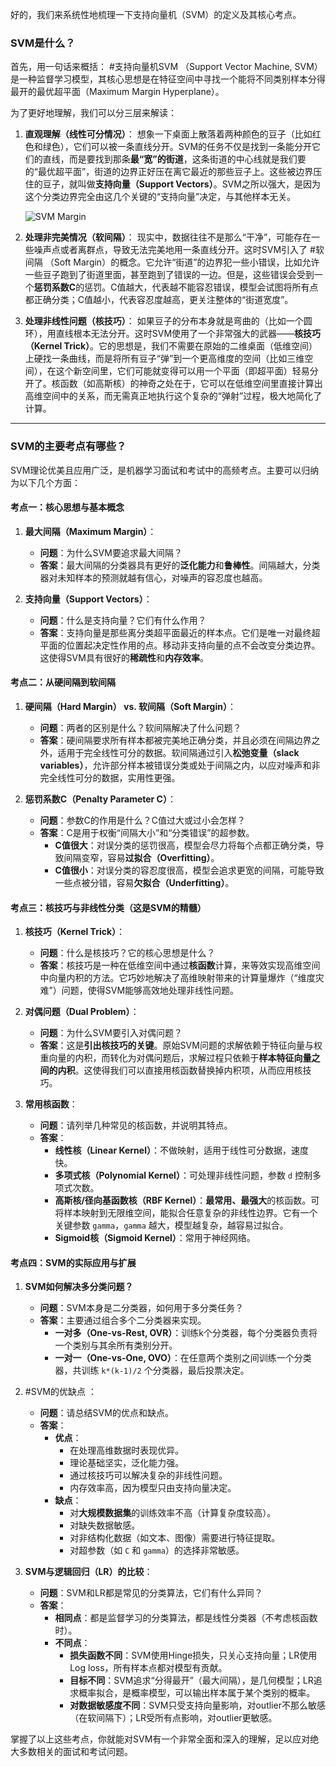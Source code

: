 好的，我们来系统性地梳理一下支持向量机（SVM）的定义及其核心考点。

### SVM是什么？

首先，用一句话来概括：
#支持向量机SVM （Support Vector Machine, SVM）是一种监督学习模型，其核心思想是在特征空间中寻找一个能将不同类别样本分得最开的最优超平面（Maximum Margin Hyperplane）。

为了更好地理解，我们可以分三层来解读：

1.  **直观理解（线性可分情况）**：
    想象一下桌面上散落着两种颜色的豆子（比如红色和绿色），它们可以被一条直线分开。SVM的任务不仅是找到一条能分开它们的直线，而是要找到那条**最“宽”的街道**，这条街道的中心线就是我们要的“最优超平面”，街道的边界正好压在离它最近的那些豆子上。这些被边界压住的豆子，就叫做**支持向量（Support Vectors）**。SVM之所以强大，是因为这个分类边界完全由这几个关键的“支持向量”决定，与其他样本无关。

    ![SVM Margin](https://upload.wikimedia.org/wikipedia/commons/thumb/7/72/SVM_margin.png/400px-SVM_margin.png)

2.  **处理非完美情况（软间隔）**：
    现实中，数据往往不是那么“干净”，可能存在一些噪声点或者离群点，导致无法完美地用一条直线分开。这时SVM引入了 #软间隔 （Soft Margin）的概念。它允许“街道”的边界犯一些小错误，比如允许一些豆子跑到了街道里面，甚至跑到了错误的一边。但是，这些错误会受到一个**惩罚系数C**的惩罚。C值越大，代表越不能容忍错误，模型会试图将所有点都正确分类；C值越小，代表容忍度越高，更关注整体的“街道宽度”。

3.  **处理非线性问题（核技巧）**：
    如果豆子的分布本身就是弯曲的（比如一个圆环），用直线根本无法分开。这时SVM使用了一个非常强大的武器——**核技巧（Kernel Trick）**。它的思想是，我们不需要在原始的二维桌面（低维空间）上硬找一条曲线，而是将所有豆子“弹”到一个更高维度的空间（比如三维空间），在这个新空间里，它们可能就变得可以用一个平面（即超平面）轻易分开了。核函数（如高斯核）的神奇之处在于，它可以在低维空间里直接计算出高维空间中的关系，而无需真正地执行这个复杂的“弹射”过程，极大地简化了计算。

---

### SVM的主要考点有哪些？

SVM理论优美且应用广泛，是机器学习面试和考试中的高频考点。主要可以归纳为以下几个方面：

#### 考点一：核心思想与基本概念

1.  **最大间隔（Maximum Margin）**：
    *   **问题**：为什么SVM要追求最大间隔？
    *   **答案**：最大间隔的分类器具有更好的**泛化能力**和**鲁棒性**。间隔越大，分类器对未知样本的预测就越有信心，对噪声的容忍度也越高。

2.  **支持向量（Support Vectors）**：
    *   **问题**：什么是支持向量？它们有什么作用？
    *   **答案**：支持向量是那些离分类超平面最近的样本点。它们是唯一对最终超平面的位置起决定性作用的点。移动非支持向量的点不会改变分类边界。这使得SVM具有很好的**稀疏性**和**内存效率**。

#### 考点二：从硬间隔到软间隔

1.  **硬间隔（Hard Margin） vs. 软间隔（Soft Margin）**：
    *   **问题**：两者的区别是什么？软间隔解决了什么问题？
    *   **答案**：硬间隔要求所有样本都被完美地正确分类，并且必须在间隔边界之外，适用于完全线性可分的数据。软间隔通过引入**松弛变量（slack variables）**，允许部分样本被错误分类或处于间隔之内，以应对噪声和非完全线性可分的数据，实用性更强。

2.  **惩罚系数C（Penalty Parameter C）**：
    *   **问题**：参数C的作用是什么？C值过大或过小会怎样？
    *   **答案**：C是用于权衡“间隔大小”和“分类错误”的超参数。
        *   **C值很大**：对误分类的惩罚很高，模型会尽力将每个点都正确分类，导致间隔变窄，容易**过拟合（Overfitting）**。
        *   **C值很小**：对误分类的容忍度很高，模型会追求更宽的间隔，可能导致一些点被分错，容易**欠拟合（Underfitting）**。

#### 考点三：核技巧与非线性分类（这是SVM的精髓）

1.  **核技巧（Kernel Trick）**：
    *   **问题**：什么是核技巧？它的核心思想是什么？
    *   **答案**：核技巧是一种在低维空间中通过**核函数**计算，来等效实现高维空间中向量内积的方法。它巧妙地解决了高维映射带来的计算量爆炸（“维度灾难”）问题，使得SVM能够高效地处理非线性问题。

2.  **对偶问题（Dual Problem）**：
    *   **问题**：为什么SVM要引入对偶问题？
    *   **答案**：这是**引出核技巧的关键**。原始SVM问题的求解依赖于特征向量与权重向量的内积，而转化为对偶问题后，求解过程只依赖于**样本特征向量之间的内积**。这使得我们可以直接用核函数替换掉内积项，从而应用核技巧。

3.  **常用核函数**：
    *   **问题**：请列举几种常见的核函数，并说明其特点。
    *   **答案**：
        *   **线性核（Linear Kernel）**：不做映射，适用于线性可分数据，速度快。
        *   **多项式核（Polynomial Kernel）**：可处理非线性问题，参数 `d` 控制多项式次数。
        *   **高斯核/径向基函数核（RBF Kernel）**：**最常用、最强大**的核函数。可将样本映射到无限维空间，能拟合任意复杂的非线性边界。它有一个关键参数 `gamma`，`gamma` 越大，模型越复杂，越容易过拟合。
        *   **Sigmoid核（Sigmoid Kernel）**：常用于神经网络。

#### 考点四：SVM的实际应用与扩展

1.  **SVM如何解决多分类问题？**
    *   **问题**：SVM本身是二分类器，如何用于多分类任务？
    *   **答案**：主要通过组合多个二分类器来实现。
        *   **一对多（One-vs-Rest, OVR）**：训练k个分类器，每个分类器负责将一个类别与其余所有类别分开。
        *   **一对一（One-vs-One, OVO）**：在任意两个类别之间训练一个分类器，共训练 `k*(k-1)/2` 个分类器，最后投票决定。

2.  #SVM的优缺点 ：
    *   **问题**：请总结SVM的优点和缺点。
    *   **答案**：
        *   **优点**：
            *   在处理高维数据时表现优异。
            *   理论基础坚实，泛化能力强。
            *   通过核技巧可以解决复杂的非线性问题。
            *   内存效率高，因为模型只由支持向量决定。
        *   **缺点**：
            *   对**大规模数据集**的训练效率不高（计算复杂度较高）。
            *   对缺失数据敏感。
            *   对非结构化数据（如文本、图像）需要进行特征提取。
            *   对超参数（如 `C` 和 `gamma`）的选择非常敏感。

3.  **SVM与逻辑回归（LR）的比较**：
    *   **问题**：SVM和LR都是常见的分类算法，它们有什么异同？
    *   **答案**：
        *   **相同点**：都是监督学习的分类算法，都是线性分类器（不考虑核函数时）。
        *   **不同点**：
            *   **损失函数不同**：SVM使用Hinge损失，只关心支持向量；LR使用Log loss，所有样本点都对模型有贡献。
            *   **目标不同**：SVM追求“分得最开”（最大间隔），是几何模型；LR追求概率拟合，是概率模型，可以输出样本属于某个类别的概率。
            *   **对数据敏感度不同**：SVM只受支持向量影响，对outlier不那么敏感（在软间隔下）；LR受所有点影响，对outlier更敏感。

掌握了以上这些考点，你就能对SVM有一个非常全面和深入的理解，足以应对绝大多数相关的面试和考试问题。